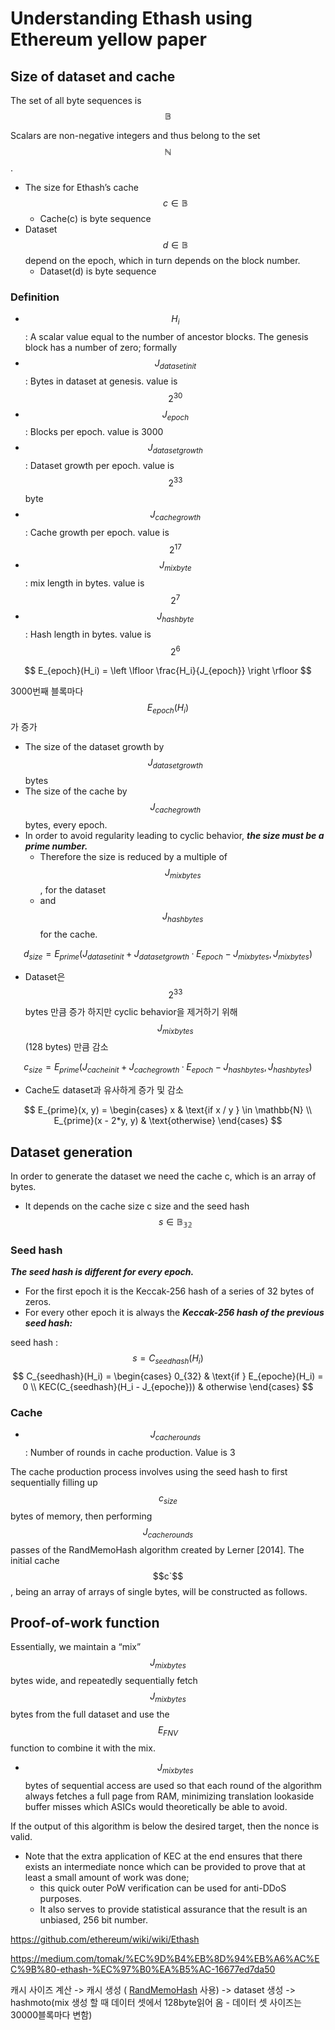 # Understanding Ethash using Ethereum yellow paper

## Size of dataset and cache

The set of all byte sequences is $$\mathbb{B}$$

Scalars are non-negative integers and thus belong to the set $$\mathbb{N}$$.

- The size for Ethash’s cache $$c \in \mathbb{B}$$
  - Cache(c) is byte sequence
- Dataset $$d \in \mathbb{B}$$ depend on the epoch, which in turn depends on the block number.
  - Dataset(d) is byte sequence

### Definition

- $$H_i$$ : A scalar value equal to the number of ancestor blocks. The genesis block has a number of
  zero; formally 
- $$J_{datasetinit}$$ : Bytes in dataset at genesis. value is $$2^{30}$$
- $$J_{epoch}$$ : Blocks per epoch. value is 3000
- $$J_{datasetgrowth}$$ : Dataset growth per epoch. value is $$2^{33}$$ byte
- $$J_{cachegrowth}$$ : Cache growth per epoch. value is $$2^{17}$$
- $$J_{mixbyte}$$ : mix length in bytes. value is $$2^7$$
- $$J_{hashbyte}$$ : Hash length in bytes. value is $$2^6$$

$$
E_{epoch}(H_i) = \left \lfloor \frac{H_i}{J_{epoch}} \right \rfloor
$$

3000번째 블록마다 $$E_{epoch}(H_i)$$가 증가

- The size of the dataset growth by $$J_{datasetgrowth}$$ bytes
- The size of the cache by $$J_{cachegrowth}$$ bytes, every epoch.
- In order to avoid regularity leading to cyclic behavior, ***the size must be a prime number.***
  - Therefore the size is reduced by a multiple of $$J_{mixbytes}$$, for the dataset
  - and $$J_{hashbytes}$$ for the cache.

$$
d_{size} = E_{prime}(J_{datasetinit} + J_{datasetgrowth}·E_{epoch} − J_{mixbytes}, J_{mixbytes} )
$$

- Dataset은 $$2^{33}$$ bytes 만큼 증가 하지만 cyclic behavior을 제거하기 위해 $$J_{mixbytes}$$(128 bytes) 만큼 감소

$$
c_{size} = E_{prime}(J_{cacheinit} + J_{cachegrowth} · E_{epoch} − J_{hashbytes}, J_{hashbytes} )
$$

- Cache도 dataset과 유사하게 증가 및 감소

$$
E_{prime}(x, y) = \begin{cases} x & \text{if x / y } \in \mathbb{N} \\ 
E_{prime}(x - 2*y, y) & \text{otherwise}
\end{cases}
$$

## Dataset generation

In order to generate the dataset we need the cache c, which is an array of bytes.

- It depends on the cache size c size and the seed hash $$s \in \mathbb{B_{32}}$$ 

### Seed hash

***The seed hash is different for every epoch.***

- For the first epoch it is the Keccak-256 hash of a series of 32 bytes of zeros.
- For every other epoch it is always the ***Keccak-256 hash of the previous seed hash:***

seed hash : $$s = C_{seedhash}(H_i)$$
$$
C_{seedhash}(H_i) = \begin{cases} 0_{32} & \text{if } E_{epoche}(H_i) = 0 \\ KEC(C_{seedhash}(H_i - J_{epoche})) & otherwise \end{cases}
$$

### Cache

- $$J_{cacherounds}$$ : Number of rounds in cache production. Value is 3

The cache production process involves using the seed hash to first sequentially filling up $$c_{size}$$ bytes of
memory, then performing $$J_{cacherounds}$$ passes of the RandMemoHash algorithm created by Lerner [2014]. The initial cache $$c`$$ , being an array of arrays of single bytes, will be constructed as follows.

## Proof-of-work function

Essentially, we maintain a “mix” $$J_{mixbytes}$$ bytes wide, and repeatedly sequentially fetch $$J_{mixbytes}$$ bytes from the full dataset and use the $$E_{FNV}$$ function to combine it with the mix.

- $$J_{mixbytes}$$ bytes of sequential access are used so that each round of the algorithm always fetches a full page from RAM, minimizing translation lookaside buffer misses which ASICs would theoretically be able to avoid.

If the output of this algorithm is below the desired target, then the nonce is valid.

- Note that the extra application of KEC at the end ensures that there exists an intermediate nonce which can be provided to prove that at least a small amount of work was done;
  - this quick outer PoW verification can be used for anti-DDoS purposes.
  - It also serves to provide statistical assurance that the result is an unbiased, 256 bit number.

https://github.com/ethereum/wiki/wiki/Ethash

https://medium.com/tomak/%EC%9D%B4%EB%8D%94%EB%A6%AC%EC%9B%80-ethash-%EC%97%B0%EA%B5%AC-16677ed7da50

캐시 사이즈 계산 -> 캐시 생성 ( [RandMemoHash](http://www.hashcash.org/papers/memohash.pdf) 사용) -> dataset 생성 -> hashmoto(mix 생성 할 때 데이터 셋에서 128byte읽어 옴 - 데이터 셋 사이즈는 30000블록마다 변함)